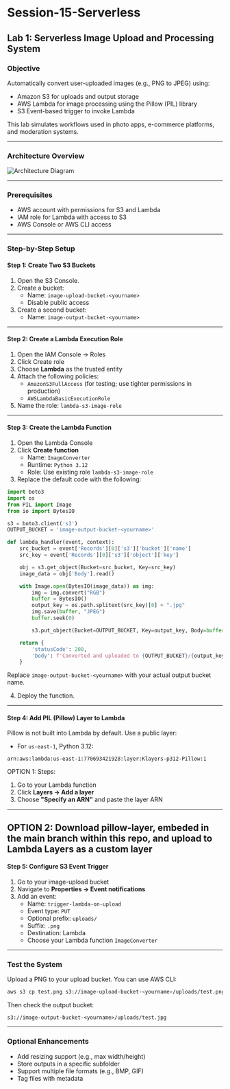 
# Session-15-Serverless

## Lab 1: Serverless Image Upload and Processing System

### Objective

Automatically convert user-uploaded images (e.g., PNG to JPEG) using:
- Amazon S3 for uploads and output storage
- AWS Lambda for image processing using the Pillow (PIL) library
- S3 Event-based trigger to invoke Lambda

This lab simulates workflows used in photo apps, e-commerce platforms, and moderation systems.

---

### Architecture Overview

![Architecture Diagram](fe7af957-4c6a-42ae-b7b8-731e39df0193.png)

---

### Prerequisites

- AWS account with permissions for S3 and Lambda
- IAM role for Lambda with access to S3
- AWS Console or AWS CLI access

---

### Step-by-Step Setup

#### Step 1: Create Two S3 Buckets

1. Open the S3 Console.
2. Create a bucket:
   - Name: `image-upload-bucket-<yourname>`
   - Disable public access
3. Create a second bucket:
   - Name: `image-output-bucket-<yourname>`

---

#### Step 2: Create a Lambda Execution Role

1. Open the IAM Console → Roles
2. Click Create role
3. Choose **Lambda** as the trusted entity
4. Attach the following policies:
   - `AmazonS3FullAccess` (for testing; use tighter permissions in production)
   - `AWSLambdaBasicExecutionRole`
5. Name the role: `lambda-s3-image-role`

---

#### Step 3: Create the Lambda Function

1. Open the Lambda Console
2. Click **Create function**
   - Name: `ImageConverter`
   - Runtime: `Python 3.12`
   - Role: Use existing role `lambda-s3-image-role`
3. Replace the default code with the following:

```python
import boto3
import os
from PIL import Image
from io import BytesIO

s3 = boto3.client('s3')
OUTPUT_BUCKET = 'image-output-bucket-<yourname>'

def lambda_handler(event, context):
    src_bucket = event['Records'][0]['s3']['bucket']['name']
    src_key = event['Records'][0]['s3']['object']['key']

    obj = s3.get_object(Bucket=src_bucket, Key=src_key)
    image_data = obj['Body'].read()

    with Image.open(BytesIO(image_data)) as img:
        img = img.convert("RGB")
        buffer = BytesIO()
        output_key = os.path.splitext(src_key)[0] + ".jpg"
        img.save(buffer, "JPEG")
        buffer.seek(0)

        s3.put_object(Bucket=OUTPUT_BUCKET, Key=output_key, Body=buffer, ContentType='image/jpeg')

    return {
        'statusCode': 200,
        'body': f'Converted and uploaded to {OUTPUT_BUCKET}/{output_key}'
    }
```

Replace `image-output-bucket-<yourname>` with your actual output bucket name.

4. Deploy the function.

---

#### Step 4: Add PIL (Pillow) Layer to Lambda

Pillow is not built into Lambda by default. Use a public layer:

- For `us-east-1`, Python 3.12:

```
arn:aws:lambda:us-east-1:770693421928:layer:Klayers-p312-Pillow:1
```
OPTION 1:
Steps:
1. Go to your Lambda function
2. Click **Layers → Add a layer**
3. Choose **"Specify an ARN"** and paste the layer ARN

---
OPTION 2:
Download pillow-layer, embeded in the main branch within this repo, and upload to Lambda Layers as a custom layer
---

#### Step 5: Configure S3 Event Trigger

1. Go to your image-upload bucket
2. Navigate to **Properties → Event notifications**
3. Add an event:
   - Name: `trigger-lambda-on-upload`
   - Event type: `PUT`
   - Optional prefix: `uploads/`
   - Suffix: `.png`
   - Destination: Lambda
   - Choose your Lambda function `ImageConverter`

---

### Test the System

Upload a PNG to your upload bucket. You can use AWS CLI:

```bash
aws s3 cp test.png s3://image-upload-bucket-<yourname>/uploads/test.png
```

Then check the output bucket:

```
s3://image-output-bucket-<yourname>/uploads/test.jpg
```

---

### Optional Enhancements

- Add resizing support (e.g., max width/height)
- Store outputs in a specific subfolder
- Support multiple file formats (e.g., BMP, GIF)
- Tag files with metadata
